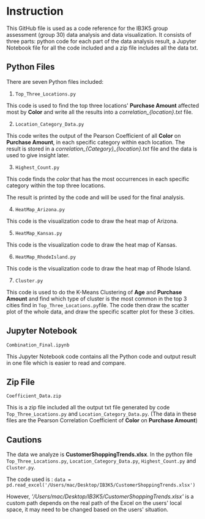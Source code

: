 
# Instruction
This GitHub file is used as a code reference for the IB3K5 group assessment (group 30) data analysis and data visualization. It consists of three parts: python code for each part of the data analysis result, a Jupyter Notebook file for all the code included and a zip file includes all the data txt.

## Python Files
There are seven Python files included:

1. `Top_Three_Locations.py`

This code is used to find the top three locations' **Purchase Amount** affected most by **Color** and write all the results into a *correlation_{location}.txt* file.

2. `Location_Category_Data.py`

This code writes the output of the Pearson Coefficient of all **Color** on **Purchase Amount**, in each specific category within each location. The result is stored in a *correlation_{Category}_{location}.txt* file and the data is used to give insight later.

3. `Highest_Count.py`

This code finds the *color* that has the most occurrences in each specific category within the top three locations. 

The result is printed by the code and will be used for the final analysis.

4. `HeatMap_Arizona.py`

This code is the visualization code to draw the heat map of Arizona.

5. `HeatMap_Kansas.py`

This code is the visualization code to draw the heat map of Kansas.

6. `HeatMap_RhodeIsland.py`

This code is the visualization code to draw the heat map of Rhode Island.

7. `Cluster.py`

This code is used to do the K-Means Clustering of **Age** and **Purchase Amount** and find which type of cluster is the most common in the top 3 cities find in `Top_Three_Locations.py`file.
The code then draw the scatter plot of the whole data, and draw the specific scatter plot for these 3 cities.

## Jupyter Notebook
`Combination_Final.ipynb`

This Jupyter Notebook code contains all the Python code and output result in one file which is easier to read and compare.

## Zip File
`Coefficient_Data.zip`

This is a zip file included all the output txt file generated by code `Top_Three_Locations.py` and `Location_Category_Data.py`.
(The data in these files are the Pearson Correlation Coefficient of **Color** on **Purchase Amount**) 

## Cautions
The data we analyze is **CustomerShoppingTrends.xlsx**.
In the python file `Top_Three_Locations.py`, `Location_Category_Data.py`, `Highest_Count.py` and `Cluster.py`.

The code used is :
`data = pd.read_excel('/Users/mac/Desktop/IB3K5/CustomerShoppingTrends.xlsx')`

However, *'/Users/mac/Desktop/IB3K5/CustomerShoppingTrends.xlsx'* is a custom path depends on the real path of the Excel on the users' local space, it may need to be changed based on the users' situation.


